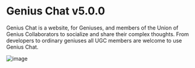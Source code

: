 # Genius Chat v5.0.0

Genius Chat is a website, for Geniuses, and members of the Union of Genius Collaborators to socialize and share their complex thoughts. From developers to ordinary geniuses all UGC members are welcome to use Genius Chat.

![image](https://user-images.githubusercontent.com/71291954/145916494-123b60a8-63c3-4c2f-a004-ac7bddd0bf63.png)

